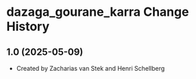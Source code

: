 dazaga_gourane_karra Change History
====================

1.0 (2025-05-09)
----------------
* Created by Zacharias van Stek and Henri Schellberg



